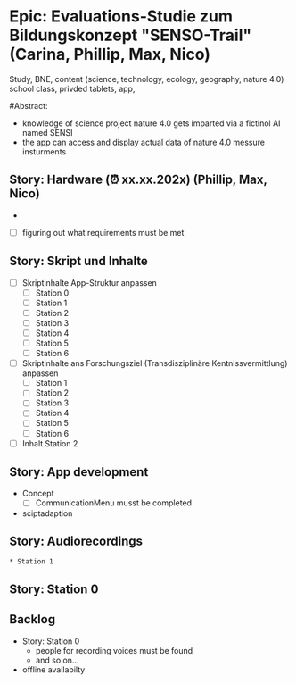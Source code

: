 # Epic: Evaluations-Studie zum Bildungskonzept "SENSO-Trail" (Carina, Phillip, Max, Nico)
Study, BNE, content (science, technology, ecology, geography, nature 4.0) school class, privded tablets, app, 

#Abstract:

* knowledge of science project nature 4.0 gets imparted via a fictinol AI named SENSI
* the app can access and display actual data of nature 4.0 messure insturments

## Story: Hardware (⏰ xx.xx.202x) (Phillip, Max, Nico)
- 
- [ ] figuring out what requirements must be met
## Story: Skript und Inhalte

- [ ] Skriptinhalte App-Struktur anpassen
    - [ ] Station 0
    - [ ] Station 1
    - [ ] Station 2
    - [ ] Station 3
    - [ ] Station 4
    - [ ] Station 5
    - [ ] Station 6
- [ ] Skriptinhalte ans Forschungsziel (Transdisziplinäre Kentnissvermittlung) anpassen
    -[ ] Station 1
    -[ ] Station 2
    -[ ] Station 3
    -[ ] Station 4
    -[ ] Station 5
    -[ ] Station 6

-[ ] Inhalt Station 2
## Story: App development

* Concept 
    - [ ] CommunicationMenu musst be completed
    
* sciptadaption

## Story: Audiorecordings



    * Station 1

## Story: Station 0
## Backlog

* Story: Station 0
    * people for recording voices must be found
    * and so on...
* offline availabilty

